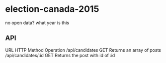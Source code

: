 # election-canada-2015
no open data? what year is this

## API

URL                           HTTP Method  Operation
/api/candidates               GET          Returns an array of posts
/api/candidates/:id             GET          Returns the post with id of :id